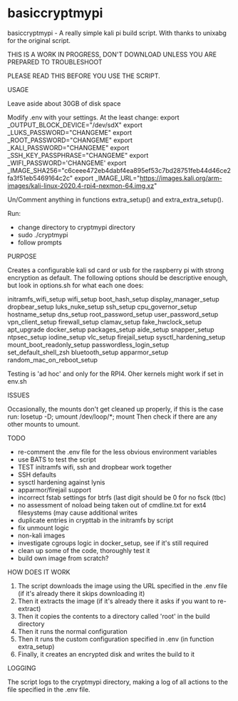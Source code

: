 # basiccryptmypi
basiccryptmypi - A really simple kali pi build script.
With thanks to unixabg for the original script.

THIS IS A WORK IN PROGRESS, DON'T DOWNLOAD UNLESS YOU ARE PREPARED TO TROUBLESHOOT

PLEASE READ THIS BEFORE YOU USE THE SCRIPT.

USAGE

Leave aside about 30GB of disk space 

Modify .env with your settings. At the least change:
export _OUTPUT_BLOCK_DEVICE="/dev/sdX"
export _LUKS_PASSWORD="CHANGEME"
export _ROOT_PASSWORD="CHANGEME"
export _KALI_PASSWORD="CHANGEME"
export _SSH_KEY_PASSPHRASE="CHANGEME"
export _WIFI_PASSWORD='CHANGEME'
export _IMAGE_SHA256="c6ceee472eb4dabf4ea895ef53c7bd28751feb44d46ce2fa3f51eb5469164c2c"
export _IMAGE_URL="https://images.kali.org/arm-images/kali-linux-2020.4-rpi4-nexmon-64.img.xz"

Un/Comment anything in functions extra_setup() and extra_extra_setup().

Run: 
- change directory to cryptmypi directory
- sudo ./cryptmypi
- follow prompts

PURPOSE

Creates a configurable kali sd card or usb for the raspberry pi with strong encryption as default. The following 
options should be descriptive enough, but look in options.sh for what each one does:

initramfs_wifi_setup
wifi_setup
boot_hash_setup
display_manager_setup
dropbear_setup
luks_nuke_setup
ssh_setup
cpu_governor_setup
hostname_setup
dns_setup
root_password_setup
user_password_setup
vpn_client_setup
firewall_setup
clamav_setup
fake_hwclock_setup
apt_upgrade
docker_setup
packages_setup
aide_setup
snapper_setup
ntpsec_setup
iodine_setup
vlc_setup
firejail_setup
sysctl_hardening_setup
mount_boot_readonly_setup
passwordless_login_setup
set_default_shell_zsh
bluetooth_setup
apparmor_setup
random_mac_on_reboot_setup

Testing is 'ad hoc' and only for the RPI4. Oher kernels might work if set in env.sh

ISSUES

Occasionally, the mounts don't get cleaned up properly, if this is the case run: losetup -D; umount /dev/loop/*; mount
Then check if there are any other mounts to umount.

TODO
- re-comment the .env file for the less obvious environment variables
- use BATS to test the script
- TEST initramfs wifi, ssh and dropbear work together
- SSH defaults
- sysctl hardening against lynis
- apparmor/firejail support
- incorrect fstab settings for btrfs (last digit should be 0 for no fsck (tbc)
- no assessment of noload being taken out of cmdline.txt for ext4 filesystems (may cause additional writes
- duplicate entries in crypttab in the initramfs by script
- fix unmount logic
- non-kali images
- investigate cgroups logic in docker_setup, see if it's still required
- clean up some of the code, thoroughly test it
- build own image from scratch?

HOW DOES IT WORK

1. The script downloads the image using the URL specified in the .env file (if it's already there it skips downloading it)
2. Then it extracts the image (if it's already there it asks if you want to re-extract)
3. Then it copies the contents to a directory called 'root' in the build directory
4. Then it runs the normal configuration 
5. Then it runs the custom configuration specified in .env (in function extra_setup)
6. Finally, it creates an encrypted disk and writes the build to it

LOGGING

The script logs to the cryptmypi directory, making a log of all actions to the file specified in the .env file.
